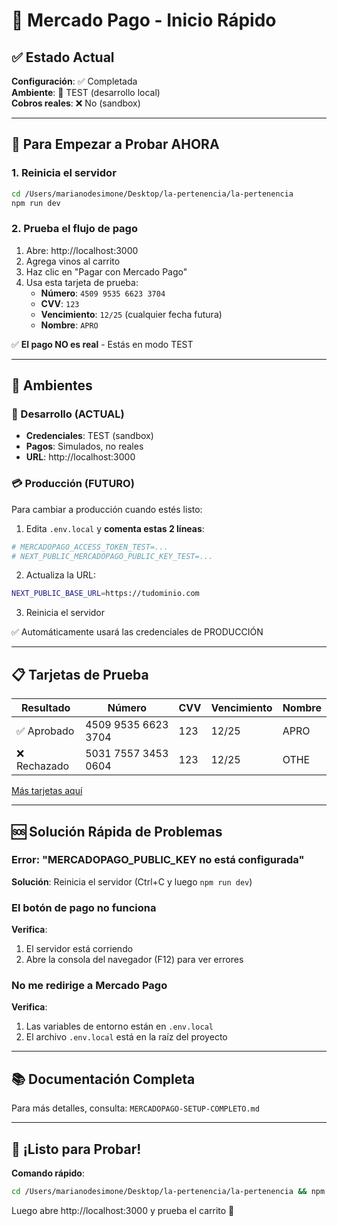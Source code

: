 # 🚀 Mercado Pago - Inicio Rápido

## ✅ Estado Actual

**Configuración**: ✅ Completada  
**Ambiente**: 🧪 TEST (desarrollo local)  
**Cobros reales**: ❌ No (sandbox)

---

## 🎯 Para Empezar a Probar AHORA

### 1. Reinicia el servidor

```bash
cd /Users/marianodesimone/Desktop/la-pertenencia/la-pertenencia
npm run dev
```

### 2. Prueba el flujo de pago

1. Abre: http://localhost:3000
2. Agrega vinos al carrito
3. Haz clic en "Pagar con Mercado Pago"
4. Usa esta tarjeta de prueba:
   - **Número**: `4509 9535 6623 3704`
   - **CVV**: `123`
   - **Vencimiento**: `12/25` (cualquier fecha futura)
   - **Nombre**: `APRO`

✅ **El pago NO es real** - Estás en modo TEST

---

## 🔄 Ambientes

### 🧪 Desarrollo (ACTUAL)

- **Credenciales**: TEST (sandbox)
- **Pagos**: Simulados, no reales
- **URL**: http://localhost:3000

### 💳 Producción (FUTURO)

Para cambiar a producción cuando estés listo:

1. Edita `.env.local` y **comenta estas 2 líneas**:

```bash
# MERCADOPAGO_ACCESS_TOKEN_TEST=...
# NEXT_PUBLIC_MERCADOPAGO_PUBLIC_KEY_TEST=...
```

2. Actualiza la URL:

```bash
NEXT_PUBLIC_BASE_URL=https://tudominio.com
```

3. Reinicia el servidor

✅ Automáticamente usará las credenciales de PRODUCCIÓN

---

## 📋 Tarjetas de Prueba

| Resultado    | Número              | CVV | Vencimiento | Nombre |
| ------------ | ------------------- | --- | ----------- | ------ |
| ✅ Aprobado  | 4509 9535 6623 3704 | 123 | 12/25       | APRO   |
| ❌ Rechazado | 5031 7557 3453 0604 | 123 | 12/25       | OTHE   |

[Más tarjetas aquí](https://www.mercadopago.com.ar/developers/es/docs/checkout-pro/additional-content/test-cards)

---

## 🆘 Solución Rápida de Problemas

### Error: "MERCADOPAGO_PUBLIC_KEY no está configurada"

**Solución**: Reinicia el servidor (Ctrl+C y luego `npm run dev`)

### El botón de pago no funciona

**Verifica**:

1. El servidor está corriendo
2. Abre la consola del navegador (F12) para ver errores

### No me redirige a Mercado Pago

**Verifica**:

1. Las variables de entorno están en `.env.local`
2. El archivo `.env.local` está en la raíz del proyecto

---

## 📚 Documentación Completa

Para más detalles, consulta: `MERCADOPAGO-SETUP-COMPLETO.md`

---

## 🎉 ¡Listo para Probar!

**Comando rápido**:

```bash
cd /Users/marianodesimone/Desktop/la-pertenencia/la-pertenencia && npm run dev
```

Luego abre http://localhost:3000 y prueba el carrito 🛒
